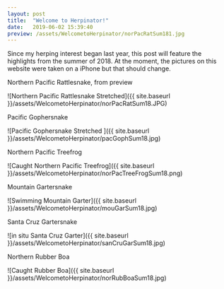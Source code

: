```yaml
---
layout: post
title:  "Welcome to Herpinator!"
date:   2019-06-02 15:39:40
preview: /assets/WelcometoHerpinator/norPacRatSum181.jpg
---
```


Since my herping interest began last year, this post will feature the highlights from the summer of 2018. At the moment, the pictures on this website were taken on a iPhone but that should change.

Northern Pacific Rattlesnake, from preview

![Northern Pacific Rattlesnake Stretched]({{ site.baseurl }}/assets/WelcometoHerpinator/norPacRatSum18.JPG)

Pacific Gophersnake

![Pacific Gophersnake Stretched ]({{ site.baseurl }}/assets/WelcometoHerpinator/pacGophSum18.jpg)

Northern Pacific Treefrog

![Caught Northern Pacific Treefrog]({{ site.baseurl }}/assets/WelcometoHerpinator/norPacTreeFrogSum18.png)

Mountain Gartersnake

![Swimming Mountain Garter]({{ site.baseurl }}/assets/WelcometoHerpinator/mouGarSum18.jpg)

Santa Cruz Gartersnake

![in situ Santa Cruz Garter]({{ site.baseurl }}/assets/WelcometoHerpinator/sanCruGarSum18.jpg)

Northern Rubber Boa

![Caught Rubber Boa]({{ site.baseurl }}/assets/WelcometoHerpinator/norRubBoaSum18.jpg)